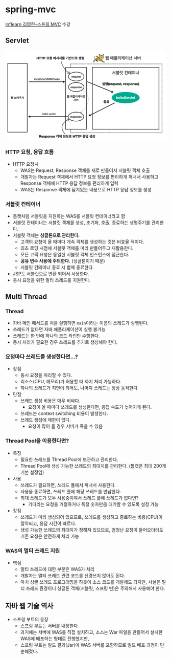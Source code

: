# spring-mvc

[Inflearn 김영한-스프링 MVC](https://www.inflearn.com/course/%EC%8A%A4%ED%94%84%EB%A7%81-mvc-1/) 수강

## Servlet
![img.png](src/main/resources/static/img/servlet.png)

### HTTP 요청, 응답 흐름
- HTTP 요청시
  - WAS는 Request, Response 객체를 새로 만들어서 서블릿 객체 호출
  - 개발자는 Request 객체에서 HTTP 요청 정보를 편리하게 꺼내서 사용하고 Response 객체에 HTTP 응답 정보를 편리하게 입력
  - WAS는 Response 객체에 담겨있는 내용으로 HTTP 응답 정보를 생성

### 서블릿 컨테이너
- 톰캣처럼 서블릿을 지원하는 WAS를 서블릿 컨테이너라고 함
- 서블릿 컨테이너는 서블릿 객체를 생성, 초기화, 호출, 종료하는 생명주기를 관리한다.
- 서블릿 객체는 **싱글톤으로 관리한다.**
  - 고객의 요청이 올 때마다 게속 객체를 생성하는 것은 비효율 적이다.
  - 최초 로딩 시점에 서블릿 객체를 미리 만들어두고 재활용한다.
  - 모든 고객 요청은 동일한 서블릿 객체 인스턴스에 접근한다.
  - **공유 변수 사용에 주의한다.** (싱글톤이기 때문)
  - 서블릿 컨테이너 종료 시 함께 종료한다.
- JSP도 서블릿으로 변환 되어서 사용한다.
- 동시 요청을 위한 멀티 쓰레드를 지원한다.


## Multi Thread

### Thread
- 자바 메인 메서드를 처음 실행하면 `main`이라는 이름의 쓰레드가 실행된다.
- 쓰레드가 없다면 자바 애플리케이션이 실행 불가능
- 쓰레드는 한 번에 하나의 코드 라인만 수행한다.
- 동시 처리가 필요한 경우 쓰레드를 추가로 생성해야 한다.

### 요청마다 쓰레드를 생성한다면...?
- 장점
  - 동시 요청을 처리할 수 있다.
  - 리소스(CPU, 메모리)가 허용할 때 까지 처리 가능하다.
  - 하나의 쓰레드가 지연이 되어도, 나머지 쓰레드는 정상 동작한다.
- 단점
  - 쓰레드 생성 비용은 매우 비싸다.
    - 요청이 올 때마다 쓰레드를 생성한다면, 응답 속도가 늦어지게 된다.
  - 쓰레드는 context switching 비용이 발생한다.
  - 쓰레드 생성에 제한이 없다.
    - 요청이 많이 올 경우 서버가 죽을 수 있음

### Thread Pool을 이용한다면?
- 특징
  - 필요한 쓰레드를 Thread Pool에 보관하고 관리한다.
  - Thread Pool에 생성 가능한 쓰레드의 최대치를 관리한다. (톰캣은 최대 200개 기본 설정임)
- 사용
  - 쓰레드가 필요하면, 쓰레드 풀에서 꺼내서 사용한다.
  - 사용을 종료하면, 쓰레드 풀에 해당 쓰레드를 반납한다.
  - 최대 쓰레드가 모두 사용중이여서 쓰레드 풀에 쓰레드가 없다면?
    - 기다리는 요청을 거절하거나 특정 숫자만큼 대기할 수 있도록 설정 가능
- 장점
  - 쓰레드가 미리 생성되어 있으므로, 쓰레드를 생성하고 종료하는 비용(CPU)이 절약되고, 응답 시간이 빠르다.
  - 생성 가능한 쓰레드의 최대치가 정해져 있으므로, 엄청난 요청이 들어오더라도 기존 요청은 안전하게 처리 가능

### WAS의 멀티 쓰레드 지원
- 핵심
  - 멀티 쓰레드에 대한 부분은 WAS가 처리
  - 개발자는 멀티 쓰레드 관련 코드를 신경쓰지 않아도 된다.
  - 마치 싱글 쓰레드 프로그래밍을 하듯이 소스 코드를 개발해도 되지만, 사실은 멀티 쓰레드 환경이니 싱글톤 객체(서블릿, 스프링 빈)은 주의해서 사용해야 한다.

## 자바 웹 기술 역사
- 스프링 부트의 등장
  - 스프링 부트는 서버를 내장한다.
  - 과거에는 서버에 WAS를 직접 설치하고, 소스는 War 파일을 만들어서 설치한 WAS에 배포하는 형태로 진행했지만,
  - 스프링 부트는 빌드 결과(Jar)에 WAS 서버를 포함하므로 빌드 배포 과정이 단순해졌다.
